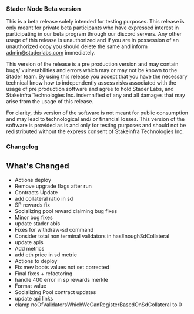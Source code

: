 ### Stader Node Beta version

This is a beta release solely intended for testing purposes. This release is only meant for private beta participants who have expressed interest in participating in our beta program through our discord servers. Any other usage of this release is unauthorized and if you are in possession of an unauthorized copy you should delete the same and inform admin@staderlabs.com immediately.

This version of the release is a pre production version and may contain bugs/ vulnerabilities and errors which may or may not be known to the Stader team. By using this release you accept that you have the necessary technical know how to independently assess risks associated with the usage of pre production software and agree to hold Stader Labs, and Stakeinfra Technologies Inc. indemnified of any and all damages that may arise from the usage of this release.

For clarity, this version of the software is not meant for public consumption and may lead to technological and/ or financial losses. This version of the software is provided as is and only for testing purposes and should not be redistributed without the express consent of Stakeinfra Technologies Inc.

### Changelog
## What's Changed
* Actions deploy
* Remove upgrade flags after run
* Contracts Update
* add collateral ratio in sd
* SP rewards fix
* Socializing pool reward claiming bug fixes
* Minor bug fixes
* update stader abis
* Fixes for withdraw-sd command
* Consider total non terminal validators in hasEnoughSdCollateral
* update apis
* Add metrics
* add eth price in sd metric
* Actions to deploy
* Fix mev boots values not set corrected
* Final fixes + refactoring
* handle 400 error in sp rewards merkle
* Format value
* Socializing Pool contract updates
* update api links
* clamp noOfValidatorsWhichWeCanRegisterBasedOnSdCollateral to 0
